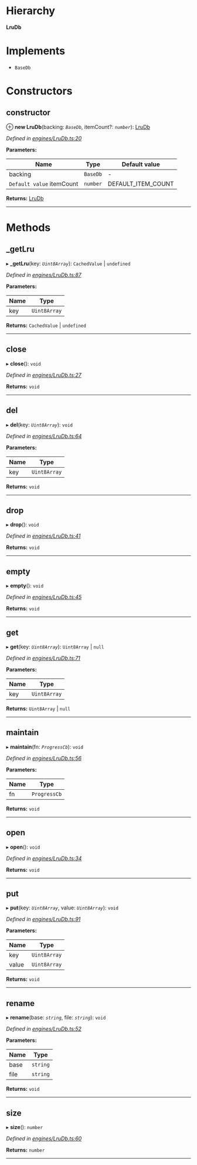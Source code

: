 

# Hierarchy

**LruDb**

# Implements

* `BaseDb`

# Constructors

<a id="constructor"></a>

##  constructor

⊕ **new LruDb**(backing: *`BaseDb`*, itemCount?: *`number`*): [LruDb](_engines_lrudb_.lrudb.md)

*Defined in [engines/LruDb.ts:20](https://github.com/polkadot-js/common/blob/477be90/packages/db/src/engines/LruDb.ts#L20)*

**Parameters:**

| Name | Type | Default value |
| ------ | ------ | ------ |
| backing | `BaseDb` | - |
| `Default value` itemCount | `number` |  DEFAULT_ITEM_COUNT |

**Returns:** [LruDb](_engines_lrudb_.lrudb.md)

___

# Methods

<a id="_getlru"></a>

##  _getLru

▸ **_getLru**(key: *`Uint8Array`*):  `CachedValue` &#124; `undefined`

*Defined in [engines/LruDb.ts:87](https://github.com/polkadot-js/common/blob/477be90/packages/db/src/engines/LruDb.ts#L87)*

**Parameters:**

| Name | Type |
| ------ | ------ |
| key | `Uint8Array` |

**Returns:**  `CachedValue` &#124; `undefined`

___
<a id="close"></a>

##  close

▸ **close**(): `void`

*Defined in [engines/LruDb.ts:27](https://github.com/polkadot-js/common/blob/477be90/packages/db/src/engines/LruDb.ts#L27)*

**Returns:** `void`

___
<a id="del"></a>

##  del

▸ **del**(key: *`Uint8Array`*): `void`

*Defined in [engines/LruDb.ts:64](https://github.com/polkadot-js/common/blob/477be90/packages/db/src/engines/LruDb.ts#L64)*

**Parameters:**

| Name | Type |
| ------ | ------ |
| key | `Uint8Array` |

**Returns:** `void`

___
<a id="drop"></a>

##  drop

▸ **drop**(): `void`

*Defined in [engines/LruDb.ts:41](https://github.com/polkadot-js/common/blob/477be90/packages/db/src/engines/LruDb.ts#L41)*

**Returns:** `void`

___
<a id="empty"></a>

##  empty

▸ **empty**(): `void`

*Defined in [engines/LruDb.ts:45](https://github.com/polkadot-js/common/blob/477be90/packages/db/src/engines/LruDb.ts#L45)*

**Returns:** `void`

___
<a id="get"></a>

##  get

▸ **get**(key: *`Uint8Array`*):  `Uint8Array` &#124; `null`

*Defined in [engines/LruDb.ts:71](https://github.com/polkadot-js/common/blob/477be90/packages/db/src/engines/LruDb.ts#L71)*

**Parameters:**

| Name | Type |
| ------ | ------ |
| key | `Uint8Array` |

**Returns:**  `Uint8Array` &#124; `null`

___
<a id="maintain"></a>

##  maintain

▸ **maintain**(fn: *`ProgressCb`*): `void`

*Defined in [engines/LruDb.ts:56](https://github.com/polkadot-js/common/blob/477be90/packages/db/src/engines/LruDb.ts#L56)*

**Parameters:**

| Name | Type |
| ------ | ------ |
| fn | `ProgressCb` |

**Returns:** `void`

___
<a id="open"></a>

##  open

▸ **open**(): `void`

*Defined in [engines/LruDb.ts:34](https://github.com/polkadot-js/common/blob/477be90/packages/db/src/engines/LruDb.ts#L34)*

**Returns:** `void`

___
<a id="put"></a>

##  put

▸ **put**(key: *`Uint8Array`*, value: *`Uint8Array`*): `void`

*Defined in [engines/LruDb.ts:91](https://github.com/polkadot-js/common/blob/477be90/packages/db/src/engines/LruDb.ts#L91)*

**Parameters:**

| Name | Type |
| ------ | ------ |
| key | `Uint8Array` |
| value | `Uint8Array` |

**Returns:** `void`

___
<a id="rename"></a>

##  rename

▸ **rename**(base: *`string`*, file: *`string`*): `void`

*Defined in [engines/LruDb.ts:52](https://github.com/polkadot-js/common/blob/477be90/packages/db/src/engines/LruDb.ts#L52)*

**Parameters:**

| Name | Type |
| ------ | ------ |
| base | `string` |
| file | `string` |

**Returns:** `void`

___
<a id="size"></a>

##  size

▸ **size**(): `number`

*Defined in [engines/LruDb.ts:60](https://github.com/polkadot-js/common/blob/477be90/packages/db/src/engines/LruDb.ts#L60)*

**Returns:** `number`

___

